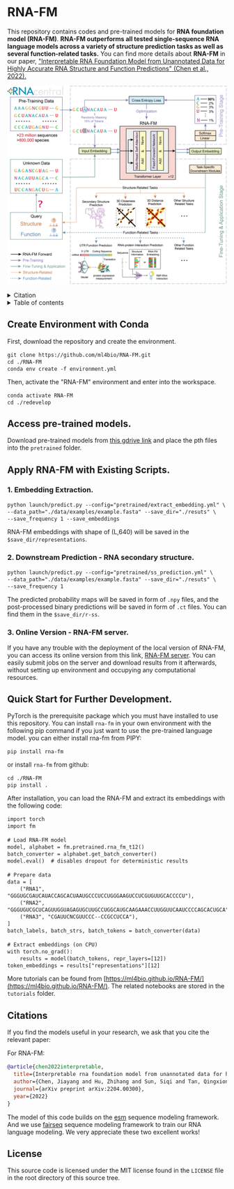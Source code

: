 # RNA-FM
This repository contains codes and pre-trained models for **RNA foundation model (RNA-FM)**.
**RNA-FM outperforms all tested single-sequence RNA language models across a variety of structure prediction tasks as well as several function-related tasks.**
You can find more details about **RNA-FM** in our paper, ["Interpretable RNA Foundation Model from Unannotated Data for Highly Accurate RNA Structure and Function Predictions" (Chen et al., 2022).](https://arxiv.org/abs/2204.00300)

![Overview](./docs/pics/overview.png)


<details><summary>Citation</summary>

```bibtex
@article{chen2022interpretable,
  title={Interpretable rna foundation model from unannotated data for highly accurate rna structure and function predictions},
  author={Chen, Jiayang and Hu, Zhihang and Sun, Siqi and Tan, Qingxiong and Wang, Yixuan and Yu, Qinze and Zong, Licheng and Hong, Liang and Xiao, Jin and King, Irwin and others},
  journal={arXiv preprint arXiv:2204.00300},
  year={2022}
}
```
</details>

<details><summary>Table of contents</summary>
  
- [Setup Environment](#Setup_Environment)
- [Pre-trained Models](#Available_Pretrained_Models)
- [Usage](#usage)
  - [RNA-FM Embedding Generation](#RNA-FM_Embedding_Generation)
  - [RNA Secondary Structure Prediction](#RNA_Secondary_Structure_Prediction)
  - [Server](#Server)
  - [Quick Start](#Quick_Start)
- [Citations](#citations)
- [License](#license)
</details>

## Create Environment with Conda <a name="Setup_Environment"></a>
First, download the repository and create the environment.
```
git clone https://github.com/ml4bio/RNA-FM.git
cd ./RNA-FM
conda env create -f environment.yml
```
Then, activate the "RNA-FM" environment and enter into the workspace.
```
conda activate RNA-FM
cd ./redevelop
```
## Access pre-trained models. <a name="Available_Pretrained_Models"></a>
Download pre-trained models from [this gdrive link](https://drive.google.com/drive/folders/1VGye74GnNXbUMKx6QYYectZrY7G2pQ_J?usp=share_link) and place the pth files into the `pretrained` folder.

## Apply RNA-FM with Existing Scripts. <a name="Usage"></a>
### 1. Embedding Extraction. <a name="RNA-FM_Embedding_Generation"></a>
```
python launch/predict.py --config="pretrained/extract_embedding.yml" \
--data_path="./data/examples/example.fasta" --save_dir="./resuts" \
--save_frequency 1 --save_embeddings
```
RNA-FM embeddings with shape of (L,640) will be saved in the `$save_dir/representations`.

### 2. Downstream Prediction - RNA secondary structure. <a name="RNA_Secondary_Structure_Prediction"></a>
```
python launch/predict.py --config="pretrained/ss_prediction.yml" \
--data_path="./data/examples/example.fasta" --save_dir="./resuts" \
--save_frequency 1
```
The predicted probability maps will be saved in form of `.npy` files, and the post-processed binary predictions will be saved in form of `.ct` files. You can find them in the `$save_dir/r-ss`.

### 3. Online Version - RNA-FM server. <a name="Server"></a>
If you have any trouble with the deployment of the local version of RNA-FM, you can access its online version from this link, [RNA-FM server](https://proj.cse.cuhk.edu.hk/rnafm/#/).
You can easily submit jobs on the server and download results from it afterwards, without setting up environment and occupying any computational resources.


## Quick Start for Further Development. <a name="Quick_Start"></a>
PyTorch is the prerequisite package which you must have installed to use this repository.
You can install `rna-fm` in your own environment with the following pip command if you just want to
use the pre-trained language model. 
you can either install rna-fm from PIPY:
```
pip install rna-fm
```
or install `rna-fm` from github:
```
cd ./RNA-FM
pip install .
```
After installation, you can load the RNA-FM and extract its embeddings with the following code:
```
import torch
import fm

# Load RNA-FM model
model, alphabet = fm.pretrained.rna_fm_t12()
batch_converter = alphabet.get_batch_converter()
model.eval()  # disables dropout for deterministic results

# Prepare data
data = [
    ("RNA1", "GGGUGCGAUCAUACCAGCACUAAUGCCCUCCUGGGAAGUCCUCGUGUUGCACCCCU"),
    ("RNA2", "GGGUGUCGCUCAGUUGGUAGAGUGCUUGCCUGGCAUGCAAGAAACCUUGGUUCAAUCCCCAGCACUGCA"),
    ("RNA3", "CGAUUCNCGUUCCC--CCGCCUCCA"),
]
batch_labels, batch_strs, batch_tokens = batch_converter(data)

# Extract embeddings (on CPU)
with torch.no_grad():
    results = model(batch_tokens, repr_layers=[12])
token_embeddings = results["representations"][12]
```
More tutorials can be found from [https://ml4bio.github.io/RNA-FM/](https://ml4bio.github.io/RNA-FM/). The related notebooks are stored in the `tutorials` folder. 

## Citations <a name="citations"></a>

If you find the models useful in your research, we ask that you cite the relevant paper:

For RNA-FM:

```bibtex
@article{chen2022interpretable,
  title={Interpretable rna foundation model from unannotated data for highly accurate rna structure and function predictions},
  author={Chen, Jiayang and Hu, Zhihang and Sun, Siqi and Tan, Qingxiong and Wang, Yixuan and Yu, Qinze and Zong, Licheng and Hong, Liang and Xiao, Jin and King, Irwin and others},
  journal={arXiv preprint arXiv:2204.00300},
  year={2022}
}
```

The model of this code builds on the [esm](https://github.com/facebookresearch/esm) sequence modeling framework. 
And we use [fairseq](https://github.com/pytorch/fairseq) sequence modeling framework to train our RNA language modeling.
We very appreciate these two excellent works!

## License <a name="license"></a>

This source code is licensed under the MIT license found in the `LICENSE` file
in the root directory of this source tree.
